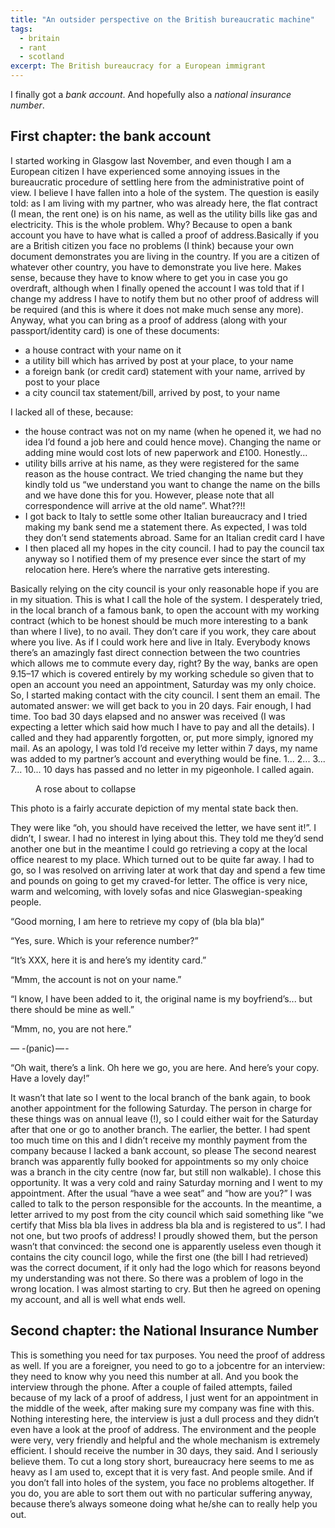 ```yaml
---
title: "An outsider perspective on the British bureaucratic machine"
tags:
  - britain
  - rant
  - scotland
excerpt: The British bureaucracy for a European immigrant
---
```


I finally got a *bank account*. And hopefully also a *national insurance number*.

## First chapter: the bank account

I started working in Glasgow last November, and even though I am a European citizen I have experienced some annoying issues in the bureaucratic procedure of settling here from the administrative point of view. I believe I have fallen into a hole of the system. The question is easily told: as I am living with my partner, who was already here, the flat contract (I mean, the rent one) is on his name, as well as the utility bills like gas and electricity. This is the whole problem. Why? Because to open a bank account you have to have what is called a proof of address.Basically if you are a British citizen you face no problems (I think) because your own document demonstrates you are living in the country. If you are a citizen of whatever other country, you have to demonstrate you live here. Makes sense, because they have to know where to get you in case you go overdraft, although when I finally opened the account I was told that if I change my address I have to notify them but no other proof of address will be required (and this is where it does not make much sense any more). Anyway, what you can bring as a proof of address (along with your passport/identity card) is one of these documents:

* a house contract with your name on it
* a utility bill which has arrived by post at your place, to your name
* a foreign bank (or credit card) statement with your name, arrived by post to your place
* a city council tax statement/bill, arrived by post, to your name

I lacked all of these, because:

* the house contract was not on my name (when he opened it, we had no idea I’d found a job here and could hence move). Changing the name or adding mine would cost lots of new paperwork and £100. Honestly...
* utility bills arrive at his name, as they were registered for the same reason as the house contract. We tried changing the name but they kindly told us “we understand you want to change the name on the bills and we have done this for you. However, please note that all correspondence will arrive at the old name”. What??!!
* I got back to Italy to settle some other Italian bureaucracy and I tried making my bank send me a statement there. As expected, I was told they don’t send statements abroad. Same for an Italian credit card I have
* I then placed all my hopes in the city council. I had to pay the council tax anyway so I notified them of my presence ever since the start of my relocation here. Here’s where the narrative gets interesting.

Basically relying on the city council is your only reasonable hope if you are in my situation. This is what I call the hole of the system. I desperately tried, in the local branch of a famous bank, to open the account with my working contract (which to be honest should be much more interesting to a bank than where I live), to no avail. They don’t care if you work, they care about where you live. As if I could work here and live in Italy. Everybody knows there’s an amazingly fast direct connection between the two countries which allows me to commute every day, right?
By the way, banks are open 9.15–17 which is covered entirely by my working schedule so given that to open an account you need an appointment, Saturday was my only choice.
So, I started making contact with the city council. I sent them an email. The automated answer: we will get back to you in 20 days. Fair enough, I had time. Too bad 30 days elapsed and no answer was received (I was expecting a letter which said how much I have to pay and all the details). I called and they had apparently forgotten, or, put more simply, ignored my mail. As an apology, I was told I’d receive my letter within 7 days, my name was added to my partner’s account and everything would be fine. 1... 2... 3... 7... 10... 10 days has passed and no letter in my pigeonhole. I called again.

<figure class="responsive">
  <img src="{{ site.url }}{{ site.posts_images_path }}rose.jpg" alt="">
  <figcaption>A rose about to collapse</figcaption>
</figure>

This photo is a fairly accurate depiction of my mental state back then.

They were like “oh, you should have received the letter, we have sent it!”. I didn’t, I swear. I had no interest in lying about this. They told me they’d send another one but in the meantime I could go retrieving a copy at the local office nearest to my place. Which turned out to be quite far away. I had to go, so I was resolved on arriving later at work that day and spend a few time and pounds on going to get my craved-for letter. The office is very nice, warm and welcoming, with lovely sofas and nice Glaswegian-speaking people.

“Good morning, I am here to retrieve my copy of (bla bla bla)“

“Yes, sure. Which is your reference number?”

“It’s XXX, here it is and here’s my identity card.”

“Mmm, the account is not on your name.”

“I know, I have been added to it, the original name is my boyfriend’s... but there should be mine as well.”

“Mmm, no, you are not here.”

— -(panic) — -

“Oh wait, there’s a link. Oh here we go, you are here. And here’s your copy. Have a lovely day!”

It wasn’t that late so I went to the local branch of the bank again, to book another appointment for the following Saturday. The person in charge for these things was on annual leave (!), so I could either wait for the Saturday after that one or go to another branch. The earlier, the better. I had spent too much time on this and I didn’t receive my monthly payment from the company because I lacked a bank account, so please The second nearest branch was apparently fully booked for appointments so my only choice was a branch in the city centre (now far, but still non walkable). I chose this opportunity. It was a very cold and rainy Saturday morning and I went to my appointment. After the usual “have a wee seat” and “how are you?” I was called to talk to the person responsible for the accounts. In the meantime, a letter arrived to my post from the city council which said something like “we certify that Miss bla bla lives in address bla bla and is registered to us”. I had not one, but two proofs of address! I proudly showed them, but the person wasn’t that convinced: the second one is apparently useless even though it contains the city council logo, while the first one (the bill I had retrieved) was the correct document, if it only had the logo which for reasons beyond my understanding was not there. So there was a problem of logo in the wrong location. I was almost starting to cry. But then he agreed on opening my account, and all is well what ends well.

## Second chapter: the National Insurance Number

This is something you need for tax purposes. You need the proof of address as well. If you are a foreigner, you need to go to a jobcentre for an interview: they need to know why you need this number at all. And you book the interview through the phone. After a couple of failed attempts, failed because of my lack of a proof of address, I just went for an appointment in the middle of the week, after making sure my company was fine with this. Nothing interesting here, the interview is just a dull process and they didn’t even have a look at the proof of address. The environment and the people were very, very friendly and helpful and the whole mechanism is extremely efficient. I should receive the number in 30 days, they said. And I seriously believe them. To cut a long story short, bureaucracy here seems to me as heavy as I am used to, except that it is very fast. And people smile. And if you don’t fall into holes of the system, you face no problems altogether. If you do, you are able to sort them out with no particular suffering anyway, because there’s always someone doing what he/she can to really help you out.
